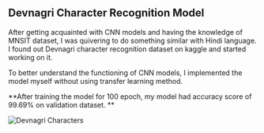 ## Devnagri Character Recognition Model

After getting acquainted with CNN models and having the knowledge of MNSIT dataset, I was quivering to do something similar with Hindi language. 
I found out Devnagri character recognition dataset on kaggle and started working on it.

To better understand the functioning of CNN models, I implemented the model myself without using transfer learning method.

**After training the model for 100 epoch, my model had accuracy score of 99.69% on validation dataset. **

![Devnagri Characters](https://miro.medium.com/max/1200/1*RPSE6gLNhHex63JK-FOjNg.png)